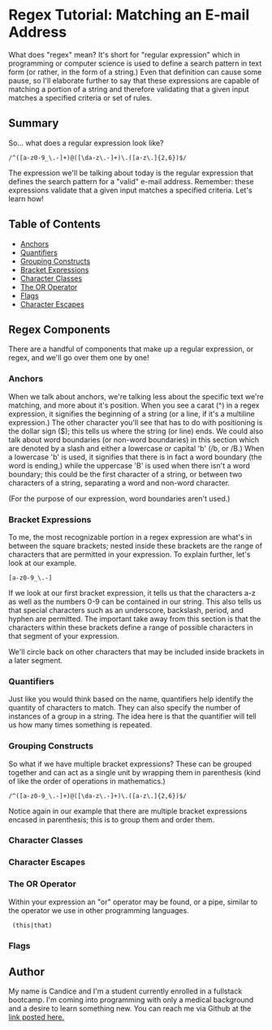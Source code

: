 # Regex Tutorial: Matching an E-mail Address

What does "regex" mean? It's short for "regular expression" which in programming or computer science is used to define a search pattern in text form (or rather, in the form of a string.) Even that definition can cause some pause, so I'll elaborate further to say that these expressions are capable of matching a portion of a string and therefore validating that a given input matches a specified criteria or set of rules. 

## Summary

So... what does a regular expression look like? 

``` /^([a-z0-9_\.-]+)@([\da-z\.-]+)\.([a-z\.]{2,6})$/ ```

The expression we'll be talking about today is the regular expression that defines the search pattern for a "valid" e-mail address. Remember: these expressions validate that a given input matches a specified criteria. Let's learn how! 


## Table of Contents

- [Anchors](#anchors)
- [Quantifiers](#quantifiers)
- [Grouping Constructs](#grouping-constructs)
- [Bracket Expressions](#bracket-expressions)
- [Character Classes](#character-classes)
- [The OR Operator](#the-or-operator)
- [Flags](#flags)
- [Character Escapes](#character-escapes)

## Regex Components

There are a handful of components that make up a regular expression, or regex, and we'll go over them one by one!

### Anchors

When we talk about anchors, we're talking less about the specific text we're matching, and more about it's position. When you see a carat (^) in a regex expression, it signifies the beginning of a string (or a  line, if it's a multiline expression.) The other character you'll see that has to do with positioning is the dollar sign ($); this tells us where the string (or line) ends. We could also talk about word boundaries (or non-word boundaries) in this section which are denoted by a slash and either a lowercase or capital 'b' (/b, or /B.) When a lowercase 'b' is used, it signifies that there is in fact a word boundary (the word is ending,) while the uppercase 'B' is used when there isn't a word boundary; this could be the first character of a string, or between two characters of a string, separating a word and non-word character. 

(For the purpose of our expression, word boundaries aren't used.)

### Bracket Expressions

To me, the most recognizable portion in a regex expression are what's in between the square brackets; nested inside these brackets are the range of characters that are permitted in your expression. To explain further, let's look at our example. 

```[a-z0-9_\.-]```

If we look at our first bracket expression, it tells us that the characters a-z as well as the numbers 0-9 can be contained in our string. This also tells us that special characters such as an underscore, backslash, period, and hyphen are permitted. The important take away from this section is that the characters within these brackets define a range of possible characters in that segment of your expression. 

We'll circle back on other characters that may be included inside brackets in a later segment. 

### Quantifiers

Just like you would think based on the name, quantifiers help identify the quantity of characters to match. They can also specify the number of instances of a group in a string. The idea here is that the quantifier will tell us how many times something is repeated. 


### Grouping Constructs

So what if we have multiple bracket expressions? These can be grouped together and can act as a single unit by wrapping them in parenthesis (kind of like the order of operations in mathematics.)

``` /^([a-z0-9_\.-]+)@([\da-z\.-]+)\.([a-z\.]{2,6})$/ ```

Notice again in our example that there are multiple bracket expressions encased in parenthesis; this is to group them and order them. 

### Character Classes

### Character Escapes

### The OR Operator

Within your expression an "or" operator may be found, or a pipe, similar to the operator we use in other programming languages. 

``` (this|that)```


### Flags


## Author

My name is Candice and I'm a student currently enrolled in a fullstack bootcamp. I'm coming into programming with only a medical background and a desire to learn something new. You can reach me via Github at the [link posted here.](https://github.com/zeebigbadkitty)
